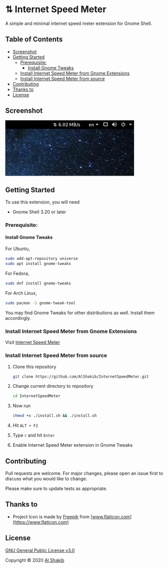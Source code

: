 # ⇅ Internet Speed Meter

A simple and minimal internet speed meter extension for Gnome Shell.

## Table of Contents

* [Screenshot](#screenshot)
* [Getting Started](#getting-started)
  + [Prerequisite:](#prerequisite-)
    - [Install Gnome Tweaks](#install-gnome-tweaks)
  + [Install Internet Speed Meter from Gnome Extensions](#install-internet-speed-meter-from-gnome-extensions)
  + [Install Internet Speed Meter from source](#install-internet-speed-meter-from-source)
* [Contributing](#contributing)
* [Thanks to](#thanks-to)
* [License](#license)


## Screenshot

![Screenshot](screenshot.png)

## Getting Started

To use this extension, you will need

- Gnome Shell 3.20 or later

### Prerequisite:

#### Install Gnome Tweaks

For Ubuntu,

```bash
sudo add-apt-repository universe
sudo apt install gnome-tweaks
```

For Fedora,

```bash
sudo dnf install gnome-tweaks
```

For Arch Linux,

```bash
sudo pacman -S gnome-tweak-tool
```

You may find Gnome Tweaks for other distributions as well. Install them accordingly.

### Install Internet Speed Meter from Gnome Extensions

Visit [Internet Speed Meter](https://extensions.gnome.org/extension/2980/internet-speed-meter/) 

### Install Internet Speed Meter from source

1. Clone this repository

   ```bash
   git clone https://github.com/AlShakib/InternetSpeedMeter.git
   ```

2. Change current directory to repository

   ```bash
   cd InternetSpeedMeter
   ```

3. Now run

   ```bash
   chmod +x ./install.sh && ./install.sh
   ```

4. Hit `ALT + F2`

5. Type `r` and hit `Enter`

6. Enable Internet Speed Meter extension in Gnome Tweaks

## Contributing

Pull requests are welcome. For major changes, please open an issue first to discuss what you would like to change.

Please make sure to update tests as appropriate.

## Thanks to

- Project Icon is made by [Freepik](https://www.flaticon.com/authors/freepik) from [www.flaticon.com](https://www.flaticon.com)

## License

[GNU General Public License v3.0](LICENSE)

Copyright © 2020 [Al Shakib](https://alshakib.dev)
